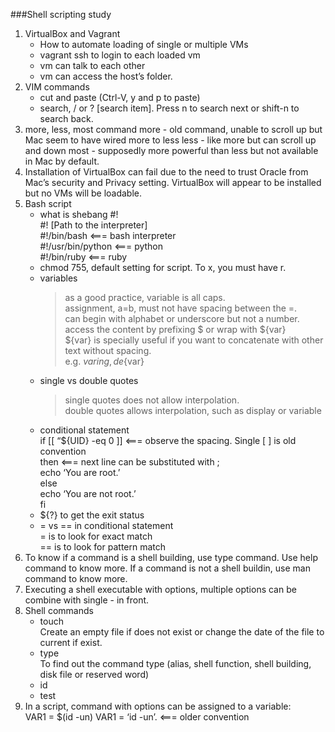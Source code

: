 ###Shell scripting study

1. VirtualBox and Vagrant 
   - How to automate loading of single or multiple VMs 
   - vagrant ssh to login to each loaded vm 
   - vm can talk to each other 
   - vm can access the host’s folder.
2. VIM commands 
   - cut and paste (Ctrl-V, y and p to paste) 
   - search, / or ? [search item]. Press n to search next or shift-n to search back.
3. more, less, most command
   more - old command, unable to scroll up but Mac seem to have wired more to less
   less - like more but can scroll up and down
   most - supposedly more powerful than less but not available in Mac by default.
4. Installation of VirtualBox can fail due to the need to trust Oracle from Mac’s security and Privacy setting. VirtualBox will appear to be installed but no VMs will be loadable.
5. Bash script
   - what is shebang #!  
     #! [Path to the interpreter]  
     #!/bin/bash            <=== bash interpreter  
     #!/usr/bin/python      <=== python  
     #!/bin/ruby            <=== ruby
   - chmod 755, default setting for script. To x, you must have r.
   - variables  
     > as a good practice, variable is all caps.   
     > assignment, a=b, must not have spacing between the =.  
     > can begin with alphabet or underscore but not a number.  
     > access the content by prefixing $ or wrap with ${var}     
       ${var} is specially useful if you want to concatenate with other text without spacing.            
       e.g. ${var}ing, de${var}
   - single vs double quotes  
     > single quotes does not allow interpolation.   
     > double quotes allows interpolation, such as display or variable
   - conditional statement   
     if [[ “${UID} -eq 0 ]]                <=== observe the spacing. Single [ ] is old convention   
        then                               <=== next line can be substituted with ;       
           echo ‘You are root.’   
        else      
           echo ‘You are not root.’   
     fi
   - ${?} to get the exit status
   - = vs == in conditional statement   
     = is to look for exact match   
     == is to look for pattern match
6. To know if a command is a shell building, use type command. Use help command to know more.
   If a command is not a shell buildin, use man command to know more.
7. Executing a shell executable with options, multiple options can be combine with single - in front.
8. Shell commands
   - touch  
     Create an empty file if does not exist or change the date of the file to current if exist.
   - type   
     To find out the command type (alias, shell function, shell building, disk file or reserved word)
   - id
   - test  
9. In a script, command with options can be assigned to a variable:    
   VAR1 = $(id -un)
   VAR1 = ‘id -un’.      <=== older convention 
